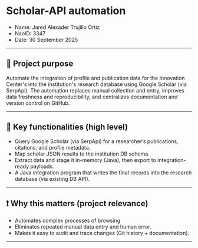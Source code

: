 # Scholar-API automation

- Name: Jared Alexader Trujillo Ortiz
- NaoID: 3347
- Date: 30 September 2025

---

## 🎯 Project purpose
Automate the integration of profile and publication data for the Innovation Center's into the institution's research database using Google Scholar (via SerpApi). The automation replaces manual collection and entry, improves data freshness and reproducibility, and centralizes documentation and version control on GitHub.

---

## 🔑 Key functionalities (high level)
- Query Google Scholar (via SerpApi) for a researcher’s publications, citations, and profile metadata.
- Map scholar JSON results to the institution DB schema.
- Extract data and stage it in-memory (Java), then export to integration-ready payloads.
- A Java integration program that writes the final records into the research database (via existing DB API).

---

## ❗ Why this matters (project relevance)
- Automates complex processes of browsing
- Eliminates repeated manual data entry and human error.
- Makes it easy to audit and trace changes (Git history + documentation).

---
